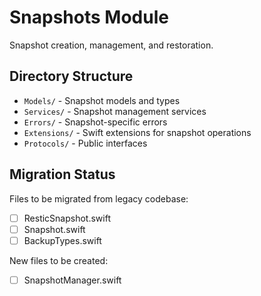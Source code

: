 # Snapshots Module

Snapshot creation, management, and restoration.

## Directory Structure

- `Models/` - Snapshot models and types
- `Services/` - Snapshot management services
- `Errors/` - Snapshot-specific errors
- `Extensions/` - Swift extensions for snapshot operations
- `Protocols/` - Public interfaces

## Migration Status

Files to be migrated from legacy codebase:
- [ ] ResticSnapshot.swift
- [ ] Snapshot.swift
- [ ] BackupTypes.swift

New files to be created:
- [ ] SnapshotManager.swift
